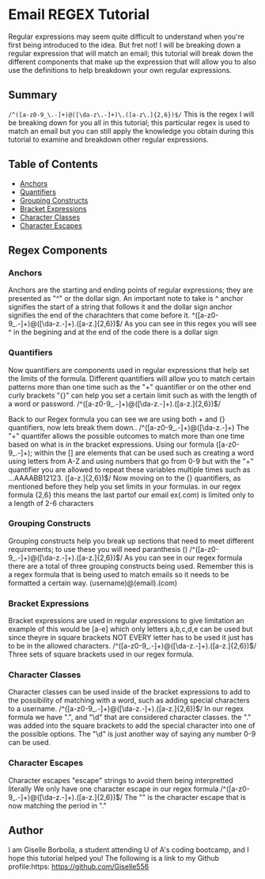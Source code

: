 # Email REGEX Tutorial

Regular expressions may seem quite difficult to understand when you're first being introduced to the idea. 
But fret not! I will be breaking down a regular expression that will match an email; this tutorial will break down the different components that make up the expression that will allow you to also use the definitions to help breakdown your own regular expressions.

## Summary
 `/^([a-z0-9_\.-]+)@([\da-z\.-]+)\.([a-z\.]{2,6})$/`
This is the regex I will be breaking down for you all in this tutorial; this particular regex is used to match an email but you can still apply the knowledge you obtain during this tutorial to examine and breakdown other regular expressions.


## Table of Contents

- [Anchors](#anchors)
- [Quantifiers](#quantifiers)
- [Grouping Constructs](#grouping-constructs)
- [Bracket Expressions](#bracket-expressions)
- [Character Classes](#character-classes)
- [Character Escapes](#character-escapes)

## Regex Components

### Anchors
Anchors are the starting and ending points of regular expressions; they are presented as "^" or the dollar sign. An important note to take is ^ anchor signifies the start of a string that follows it and the dollar sign anchor signifies the end of the charachters that come before it.
^([a-z0-9_\.-]+)@([\da-z\.-]+)\.([a-z\.]{2,6})$/ 
As you can see in this regex you will see ^ in the begining and at the end of the code there is a dollar sign
### Quantifiers
Now quantifiers are components used in regular expressions that help set the limits of the formula. 
Different quantifiers will allow you to match certain patterns more than one time such as the "+" quantifier or on the other end curly brackets "{}" can help you set a certain limit such as with the length of a word or password.
/^([a-z0-9_\.-]+)@([\da-z\.-]+)\.([a-z\.]{2,6})$/  

Back to our Regex formula you can see we are using both + and {} quantifiers, now lets break them down..
/^([a-z0-9_\.-]+)@([\da-z\.-]+)
The "+" quantifer allows the possible outcomes to match more than one time based on what is in the bracket expressions.
Using our formula ([a-z0-9_\.-]+); within the [] are elements that can be used such as creating a word using letters from A-Z and using numbers that go from 0-9 but with the "+" quantifier you are allowed to repeat these variables multiple times such as ...AAAABB12123.
([a-z\.]{2,6})$/
Now moving on to the {} quantifiers, as mentioned before they help you set limits in your formulas.
in our regex formula {2,6} this means the last partof our email ex(.com) is limited only to a length of 2-6 characters

### Grouping Constructs
Grouping constructs help you break up sections that need to meet different requirements; to use these you will need paranthesis ()
 /^([a-z0-9_\.-]+)@([\da-z\.-]+)\.([a-z\.]{2,6})$/
As you can see in our regex formula there are a total of three grouping constructs being used. 
Remember this is a regex formula that is being used to match emails so it needs to be formatted a certain way.
(username)@(email).(com)
### Bracket Expressions
Bracket expressions are used in regular expressions to give limitation an example of this would be [a-e] which only letters a,b,c,d,e can be used but since theyre in square brackets NOT EVERY letter has to be used it just has to be in the allowed characters.
/^([a-z0-9_\.-]+)@([\da-z\.-]+)\.([a-z\.]{2,6})$/
Three sets of square brackets used in our regex formula.
### Character Classes
Character classes can be used inside of the bracket expressions to add to the possibility of matching with a word, such as adding special characters to a username.
 /^([a-z0-9_\.-]+)@([\da-z\.-]+)\.([a-z\.]{2,6})$/
 In our regex formula we have ".", and "\d" that are considered character classes. the "." was added into the square brackets to add the special character into one of the possible options.
 The "\d" is just another way of saying any number 0-9 can be used.

### Character Escapes
Character escapes "escape" strings to avoid them being interpretted literally
We only have one character escape in our regex formula
 /^([a-z0-9_\.-]+)@([\da-z\.-]+)\.([a-z\.]{2,6})$/
 The "\" is the character escape that is now matching the period in "\."

## Author

I am Giselle Borbolla, a student attending U of A's coding bootcamp, and I hope this tutorial helped you! The following is a link to my Github profile:https: https://github.com/Giselle556
